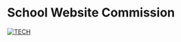 # School Website Commission

[![TECH](https://skillicons.dev/icons?i=react,vite,tailwind)](https://skillicons.dev)

##

